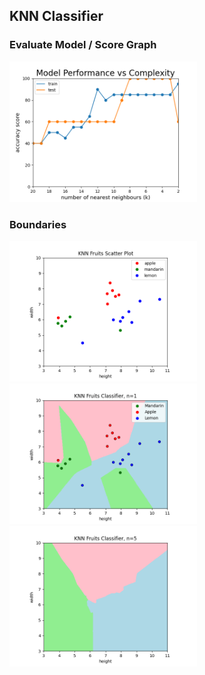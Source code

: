 ## KNN Classifier

### Evaluate Model / Score Graph
<img src='https://github.com/minte9/mlearning-pages/blob/main/main/supervised-ml/classifier/images/image1.png' width=300>

### Boundaries
<img src='https://github.com/minte9/mlearning-pages/blob/main/main/supervised-ml/classifier/images/image2.png' width=300 style='allign: left;'>
<img src='https://github.com/minte9/mlearning-pages/blob/main/main/supervised-ml/classifier/images/image3.png' width=300>
<img src='https://github.com/minte9/mlearning-pages/blob/main/main/supervised-ml/classifier/images/image4.png' width=300>
